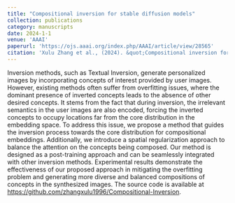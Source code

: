 ```yaml
---
title: "Compositional inversion for stable diffusion models"
collection: publications
category: manuscripts
date: 2024-1-1
venue: 'AAAI'
paperurl: 'https://ojs.aaai.org/index.php/AAAI/article/view/28565'
citation: 'Xulu Zhang et al., (2024). &quot;Compositional inversion for stable diffusion models.&quot; <i>AAAI</i>.'
---
```


Inversion methods, such as Textual Inversion, generate personalized images by incorporating concepts of interest provided by user images. However, existing methods often suffer from overfitting issues, where the dominant presence of inverted concepts leads to the absence of other desired concepts. It stems from the fact that during inversion, the irrelevant semantics in the user images are also encoded, forcing the inverted concepts to occupy locations far from the core distribution in the embedding space. To address this issue, we propose a method that guides the inversion process towards the core distribution for compositional embeddings. Additionally, we introduce a spatial regularization approach to balance the attention on the concepts being composed. Our method is designed as a post-training approach and can be seamlessly integrated with other inversion methods. Experimental results demonstrate the effectiveness of our proposed approach in mitigating the overfitting problem and generating more diverse and balanced compositions of concepts in the synthesized images. The source code is available at https://github.com/zhangxulu1996/Compositional-Inversion.
